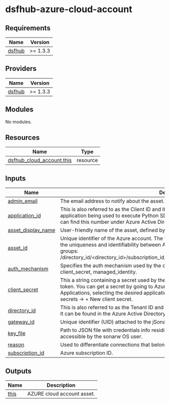 # dsfhub-azure-cloud-account
<!-- BEGIN_TF_DOCS -->
## Requirements

| Name | Version |
|------|---------|
| <a name="requirement_dsfhub"></a> [dsfhub](#requirement\_dsfhub) | >= 1.3.3 |

## Providers

| Name | Version |
|------|---------|
| <a name="provider_dsfhub"></a> [dsfhub](#provider\_dsfhub) | >= 1.3.3 |

## Modules

No modules.

## Resources

| Name | Type |
|------|------|
| [dsfhub_cloud_account.this](https://registry.terraform.io/providers/imperva/dsfhub/latest/docs/resources/cloud_account) | resource |

## Inputs

| Name | Description | Type | Default | Required |
|------|-------------|------|---------|:--------:|
| <a name="input_admin_email"></a> [admin\_email](#input\_admin\_email) | The email address to notify about the asset. | `string` | n/a | yes |
| <a name="input_application_id"></a> [application\_id](#input\_application\_id) | This is also referred to as the Client ID and it’s the unique identifier for the registered application being used to execute Python SDK commands against Azure’s API services. You can find this number under Azure Active Directory -> App Registrations -> Owned Applications. | `string` | `null` | no |
| <a name="input_asset_display_name"></a> [asset\_display\_name](#input\_asset\_display\_name) | User-friendly name of the asset, defined by user | `string` | n/a | yes |
| <a name="input_asset_id"></a> [asset\_id](#input\_asset\_id) | Unique identifier of the Azure account. The following format is a suggestion that guarantees the uniqueness and identifiability between AZURE assets using different application/resource groups: /directory\_id/<directory\_id>/subscription\_id/<subscription\_id>/<resource group name>/application\_id/<application\_id> | `string` | n/a | yes |
| <a name="input_auth_mechanism"></a> [auth\_mechanism](#input\_auth\_mechanism) | Specifies the auth mechanism used by the connection. Supported values: auth\_file, client\_secret, managed\_identity. | `string` | `null` | no |
| <a name="input_client_secret"></a> [client\_secret](#input\_client\_secret) | This a string containing a secret used by the application to prove its identity when requesting a token. You can get a secret by going to Azure Active Directory -> App Registrations -> Owned Applications, selecting the desired application and then going to Certificates & secrets -> Client secrets -> + New client secret. | `string` | `null` | no |
| <a name="input_directory_id"></a> [directory\_id](#input\_directory\_id) | This is also referred to as the Tenant ID and is a GUID representing the Active Directory Tenant. It can be found in the Azure Active Directory page under the Azure portal. | `string` | `null` | no |
| <a name="input_gateway_id"></a> [gateway\_id](#input\_gateway\_id) | Unique identifier (UID) attached to the jSonar machine controlling the asset | `string` | n/a | yes |
| <a name="input_key_file"></a> [key\_file](#input\_key\_file) | Path to JSON file with credentials info residing on your Agentless Gateway. File must be accessible by the sonarw OS user. | `string` | `null` | no |
| <a name="input_reason"></a> [reason](#input\_reason) | Used to differentiate connections that belong to the same asset | `string` | `"default"` | no |
| <a name="input_subscription_id"></a> [subscription\_id](#input\_subscription\_id) | Azure subscription ID. | `string` | `null` | no |

## Outputs

| Name | Description |
|------|-------------|
| <a name="output_this"></a> [this](#output\_this) | AZURE cloud account asset. |
<!-- END_TF_DOCS -->